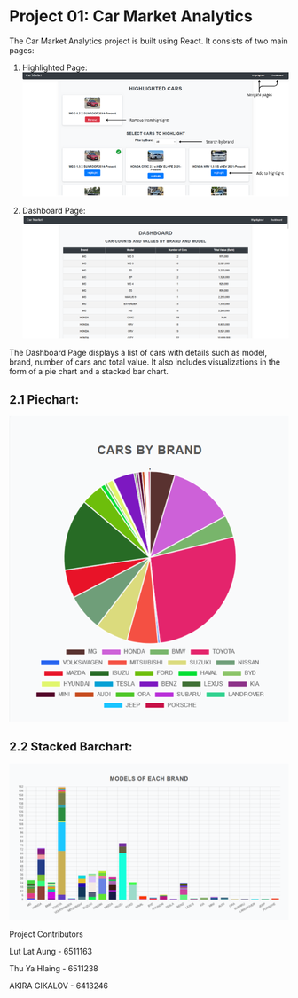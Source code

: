 Project 01: Car Market Analytics 
=====================================

The Car Market Analytics project is built using React. It consists of two main pages: 

1. Highlighted Page:
    ![Highlighted Page](/images/highlightedpage.png)

2. Dashboard Page:
    ![Dashboard Page](/images/dashboardpage.png)

The Dashboard Page displays a list of cars with details such as model, brand, number of cars and total value. It also includes visualizations in the form of a pie chart and a stacked bar chart.

2.1 Piechart:
----------
![Pie Chart](/images/piechart.png)

2.2 Stacked Barchart:
----------
![Stacked Bar Chart](/images/stackedbarchart.png)

Project Contributors

Lut Lat Aung - 6511163

Thu Ya Hlaing - 6511238

AKIRA GIKALOV - 6413246



